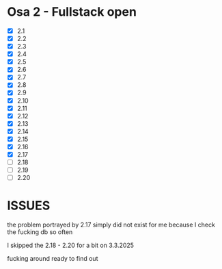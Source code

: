 # Osa 2 - Fullstack open

- [X] 2.1
- [X] 2.2
- [X] 2.3
- [X] 2.4
- [X] 2.5
- [X] 2.6
- [X] 2.7
- [X] 2.8
- [X] 2.9
- [X] 2.10
- [X] 2.11
- [X] 2.12
- [X] 2.13
- [X] 2.14
- [X] 2.15
- [X] 2.16
- [X] 2.17
- [ ] 2.18
- [ ] 2.19
- [ ] 2.20

# ISSUES

the problem portrayed by 2.17 simply did not exist for me because I check the fucking db so often

I skipped the 2.18 - 2.20 for a bit on 3.3.2025

fucking around ready to find out
